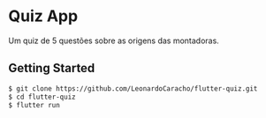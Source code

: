 # Quiz App

Um quiz de 5 questões sobre as origens das montadoras.

## Getting Started

```bash
$ git clone https://github.com/LeonardoCaracho/flutter-quiz.git
$ cd flutter-quiz
$ flutter run
```
